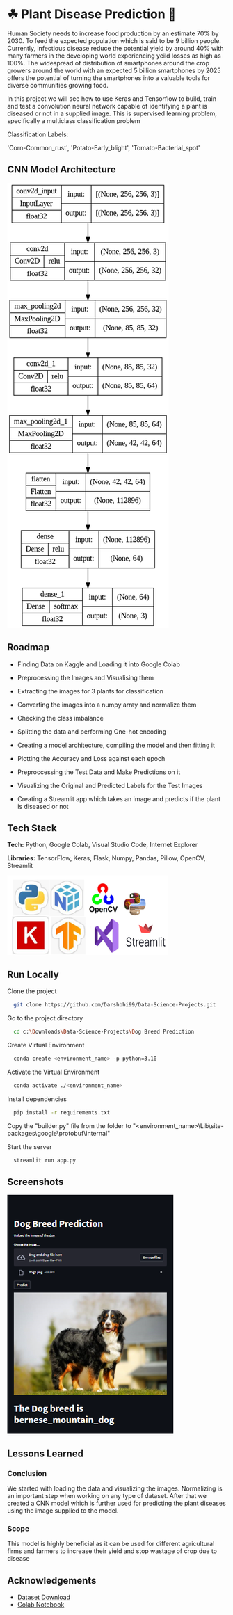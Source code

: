 
# ☘ Plant Disease Prediction 🦟

Human Society needs to increase food production by an estimate 70% by 2030. 
To feed the expected population which is said to be 9 billion people. Currently, 
infectious disease reduce the potential yield by around 40% with many farmers in
the developing world experiencing yeild losses as high as 100%. The widespread of 
distribution of smartphones around the crop growers around the world with an expected 
5 billion smartphones by 2025 offers the potential of turning the smartphones into a
valuable tools for diverse communities growing food.
   
In this project we will see how to use Keras and Tensorflow to build, train and test a convolution neural 
network capable of identifying a plant is diseased or not in a supplied image. This is supervised learning problem, 
specifically a multiclass classification problem

Classification Labels:

'Corn-Common_rust', 'Potato-Early_blight', 'Tomato-Bacterial_spot'

## CNN Model Architecture

![Model](https://github.com/Darshbhi99/Data-Science-Projects/blob/main/Plant%20Disease%20Prediction/static/model.png?raw=true)

## Roadmap

- Finding Data on Kaggle and Loading it into Google 
  Colab

- Preprocessing the Images and Visualising them

- Extracting the images for 3 plants for 
  classification

- Converting the images into a numpy array and 
  normalize them 

- Checking the class imbalance

- Splitting the data and performing One-hot encoding

- Creating a model architecture, compiling the model 
  and then fitting it

- Plotting the Accuracy and Loss against each epoch

- Preproccessing the Test Data and Make Predictions 
  on it

- Visualizing the Original and Predicted Labels for 
  the Test Images  

- Creating a Streamlit app which takes an image and 
  predicts if the plant is diseased or not 


## Tech Stack

**Tech:** Python, Google Colab, Visual Studio Code, 
          Internet Explorer

**Libraries:** TensorFlow, Keras, Flask, Numpy, Pandas,
               Pillow, OpenCV, Streamlit


![Logo](https://github.com/Darshbhi99/Data-Science-Projects/blob/main/Dog%20Breed%20Prediction/logo.png?raw=true)


## Run Locally

Clone the project

```bash
  git clone https://github.com/Darshbhi99/Data-Science-Projects.git
```

Go to the project directory

```bash
  cd c:\Downloads\Data-Science-Projects\Dog Breed Prediction
```

Create Virtual Environment

```bash
  conda create <environment_name> -p python=3.10
```

Activate the Virtual Environment

```bash
  conda activate ./<environment_name>
```

Install dependencies

```bash
  pip install -r requirements.txt
```

Copy the "builder.py" file from the folder to "<environment_name>\Lib\site-packages\google\protobuf\internal"

Start the server

```bash
  streamlit run app.py
```


## Screenshots

![App Screenshot](https://github.com/Darshbhi99/Data-Science-Projects/blob/main/Dog%20Breed%20Prediction/app.png?raw=true)


## Lessons Learned

### Conclusion
We started with loading the data and visualizing the images.
Normalizing is an important step when working on any type of 
dataset. After that we created a CNN model which is further 
used for predicting the plant diseases using the image supplied
to the model.

### Scope
This model is highly beneficial as it can be used for different
agricultural firms and farmers to increase their yield and stop 
wastage of crop due to disease

## Acknowledgements

 - [Dataset Download](https://www.kaggle.com/datasets/vipoooool/new-plant-diseases-dataset)
 - [Colab Notebook](https://drive.google.com/drive/folders/1Uo0o8cZfOHw8SX6kH2i_qrio5L1byxVp?usp=sharing)


